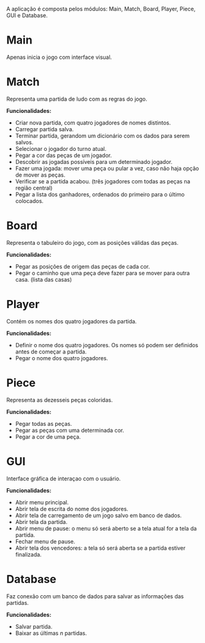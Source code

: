 A aplicação é composta pelos módulos: Main, Match, Board, Player, Piece, GUI e Database.

# Main
Apenas inicia o jogo com interface visual.

# Match
Representa uma partida de ludo com as regras do jogo.

**Funcionalidades:**
* Criar nova partida, com quatro jogadores de nomes distintos.
* Carregar partida salva.
* Terminar partida, gerandom um dicionário com os dados para serem salvos.
* Selecionar o jogador do turno atual.
* Pegar a cor das peças de um jogador.
* Descobrir as jogadas possíveis para um determinado jogador.
* Fazer uma jogada: mover uma peça ou pular a vez, caso não haja opção de mover as peças.
* Verificar se a partida acabou. (três jogadores com todas as peças na região central)
* Pegar a lista dos ganhadores, ordenados do primeiro para o último colocados.


# Board
Representa o tabuleiro do jogo, com as posições válidas das peças.

**Funcionalidades:**
* Pegar as posições de origem das peças de cada cor.
* Pegar o caminho que uma peça deve fazer para se mover para outra casa. (lista das casas)

# Player
Contém os nomes dos quatro jogadores da partida.

**Funcionalidades:**
* Definir o nome dos quatro jogadores. Os nomes só podem ser definidos antes de começar a partida.
* Pegar o nome dos quatro jogadores.

# Piece
Representa as dezesseis peças coloridas.

**Funcionalidades:**
* Pegar todas as peças.
* Pegar as peças com uma determinada cor.
* Pegar a cor de uma peça.

# GUI
Interface gráfica de interaçao com o usuário.

**Funcionalidades:**
* Abrir menu principal.
* Abrir tela de escrita do nome dos jogadores.
* Abrir tela de carregamento de um jogo salvo em banco de dados.
* Abrir tela da partida.
* Abrir menu de pause: o menu só será aberto se a tela atual for a tela da partida.
* Fechar menu de pause.
* Abrir tela dos vencedores: a tela só será aberta se a partida estiver finalizada.

# Database
Faz conexão com um banco de dados para salvar as informações das partidas.

**Funcionalidades:**
* Salvar partida.
* Baixar as últimas *n* partidas.
